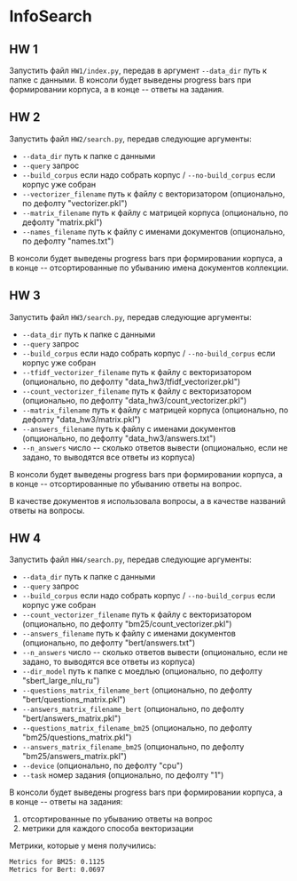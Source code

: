 # InfoSearch

## HW 1

Запустить файл `HW1/index.py`, передав в аргумент `--data_dir` путь к папке с данными. В консоли будет выведены progress bars при формировании корпуса, а в конце -- ответы на задания.

## HW 2

Запустить файл `HW2/search.py`, передав следующие аргументы:
* `--data_dir` путь к папке с данными
* `--query` запрос
* `--build_corpus` если надо собрать корпус / `--no-build_corpus` если корпус уже собран
* `--vectorizer_filename` путь к файлу с векторизатором (опционально, по дефолту "vectorizer.pkl")
* `--matrix_filename` путь к файлу с матрицей корпуса (опционально, по дефолту "matrix.pkl")
* `--names_filename` путь к файлу с именами документов (опционально, по дефолту "names.txt")

В консоли будет выведены progress bars при формировании корпуса, а в конце -- отсортированные по убыванию имена документов коллекции.

## HW 3

Запустить файл `HW3/search.py`, передав следующие аргументы:
* `--data_dir` путь к папке с данными
* `--query` запрос
* `--build_corpus` если надо собрать корпус / `--no-build_corpus` если корпус уже собран
* `--tfidf_vectorizer_filename` путь к файлу с векторизатором (опционально, по дефолту "data_hw3/tfidf_vectorizer.pkl")
* `--count_vectorizer_filename` путь к файлу с векторизатором (опционально, по дефолту "data_hw3/count_vectorizer.pkl")
* `--matrix_filename` путь к файлу с матрицей корпуса (опционально, по дефолту "data_hw3/matrix.pkl")
* `--answers_filename` путь к файлу с именами документов (опционально, по дефолту "data_hw3/answers.txt")
* `--n_answers` число -- сколько ответов вывести (опционально, если не задано, то выводятся все ответы из корпуса)

В консоли будет выведены progress bars при формировании корпуса, а в конце -- отсортированные по убыванию ответы на вопрос.

В качестве документов я использовала вопросы, а в качестве названий ответы на вопросы.

## HW 4

Запустить файл `HW4/search.py`, передав следующие аргументы:
* `--data_dir` путь к папке с данными
* `--query` запрос
* `--build_corpus` если надо собрать корпус / `--no-build_corpus` если корпус уже собран
* `--count_vectorizer_filename` путь к файлу с векторизатором (опционально, по дефолту "bm25/count_vectorizer.pkl")
* `--answers_filename` путь к файлу с именами документов (опционально, по дефолту "bert/answers.txt")
* `--n_answers` число -- сколько ответов вывести (опционально, если не задано, то выводятся все ответы из корпуса)
* `--dir_model` путь к папке с моедлью (опционально, по дефолту "sbert_large_nlu_ru")
* `--questions_matrix_filename_bert` (опционально, по дефолту "bert/questions_matrix.pkl")
* `--answers_matrix_filename_bert` (опционально, по дефолту "bert/answers_matrix.pkl")
* `--questions_matrix_filename_bm25` (опционально, по дефолту "bm25/questions_matrix.pkl")
* `--answers_matrix_filename_bm25` (опционально, по дефолту "bm25/answers_matrix.pkl")
* `--device` (опционально, по дефолту "cpu")
* `--task` номер задания (опционально, по дефолту "1")

В консоли будет выведены progress bars при формировании корпуса, а в конце -- ответы на задания:
1. отсортированные по убыванию ответы на вопрос
2. метрики для каждого способа векторизации

Метрики, которые у меня получились:
```
Metrics for BM25: 0.1125
Metrics for Bert: 0.0697
```
